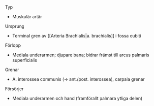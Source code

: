 Typ
- Muskulär artär

Ursprung
- Terminal gren av [[Arteria Brachialis|a. brachialis]] i fossa cubiti

Förlopp
- Mediala underarmen; djupare bana; bidrar främst till arcus palmaris superficialis

Grenar
- A. interossea communis (→ ant./post. interossea), carpala grenar

Försörjer
- Mediala underarmen och hand (framförallt palmara ytliga delen)

